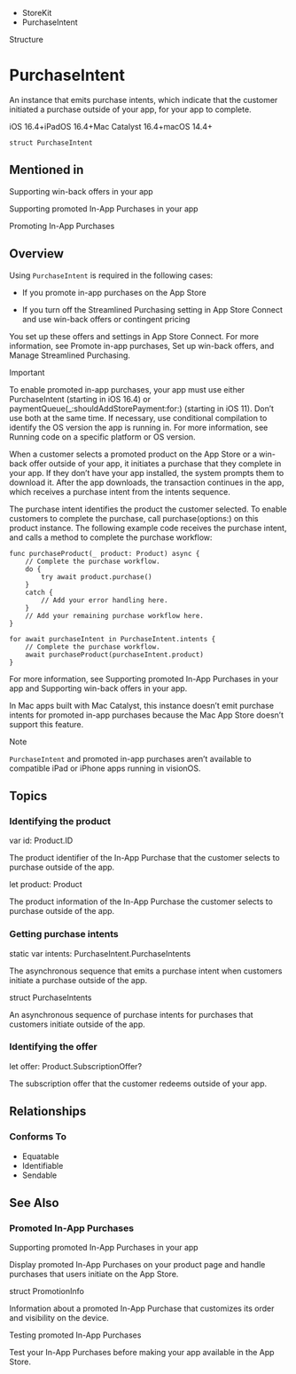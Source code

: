 

- StoreKit
-  PurchaseIntent 

Structure

# PurchaseIntent

An instance that emits purchase intents, which indicate that the customer initiated a purchase outside of your app, for your app to complete.

iOS 16.4+iPadOS 16.4+Mac Catalyst 16.4+macOS 14.4+

``` source
struct PurchaseIntent
```

## Mentioned in 

Supporting win-back offers in your app

Supporting promoted In-App Purchases in your app

Promoting In-App Purchases

## Overview

Using `PurchaseIntent` is required in the following cases:

- If you promote in-app purchases on the App Store

- If you turn off the Streamlined Purchasing setting in App Store Connect and use win-back offers or contingent pricing

You set up these offers and settings in App Store Connect. For more information, see Promote in-app purchases, Set up win-back offers, and Manage Streamlined Purchasing.

Important

To enable promoted in-app purchases, your app must use either PurchaseIntent (starting in iOS 16.4) or paymentQueue(_:shouldAddStorePayment:for:) (starting in iOS 11). Don’t use both at the same time. If necessary, use conditional compilation to identify the OS version the app is running in. For more information, see Running code on a specific platform or OS version.

When a customer selects a promoted product on the App Store or a win-back offer outside of your app, it initiates a purchase that they complete in your app. If they don’t have your app installed, the system prompts them to download it. After the app downloads, the transaction continues in the app, which receives a purchase intent from the intents sequence.

The purchase intent identifies the product the customer selected. To enable customers to complete the purchase, call purchase(options:) on this product instance. The following example code receives the purchase intent, and calls a method to complete the purchase workflow:

```
func purchaseProduct(_ product: Product) async {
    // Complete the purchase workflow.
    do {
        try await product.purchase()
    }
    catch {
        // Add your error handling here.
    }
    // Add your remaining purchase workflow here.
}

for await purchaseIntent in PurchaseIntent.intents {
    // Complete the purchase workflow.
    await purchaseProduct(purchaseIntent.product)
}

```

For more information, see Supporting promoted In-App Purchases in your app and Supporting win-back offers in your app.

In Mac apps built with Mac Catalyst, this instance doesn’t emit purchase intents for promoted in-app purchases because the Mac App Store doesn’t support this feature.

Note

`PurchaseIntent` and promoted in-app purchases aren’t available to compatible iPad or iPhone apps running in visionOS.

## Topics

### Identifying the product

var id: Product.ID

The product identifier of the In-App Purchase that the customer selects to purchase outside of the app.

let product: Product

The product information of the In-App Purchase the customer selects to purchase outside of the app.

### Getting purchase intents

static var intents: PurchaseIntent.PurchaseIntents

The asynchronous sequence that emits a purchase intent when customers initiate a purchase outside of the app.

struct PurchaseIntents

An asynchronous sequence of purchase intents for purchases that customers initiate outside of the app.

### Identifying the offer

let offer: Product.SubscriptionOffer?

The subscription offer that the customer redeems outside of your app.

## Relationships

### Conforms To

- Equatable
- Identifiable
- Sendable

## See Also

### Promoted In-App Purchases

Supporting promoted In-App Purchases in your app

Display promoted In-App Purchases on your product page and handle purchases that users initiate on the App Store.

struct PromotionInfo

Information about a promoted In-App Purchase that customizes its order and visibility on the device.

Testing promoted In-App Purchases

Test your In-App Purchases before making your app available in the App Store.

